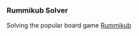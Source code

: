 ### Rummikub Solver

Solving the popular board game [Rummikub](https://en.wikipedia.org/wiki/Rummikub)